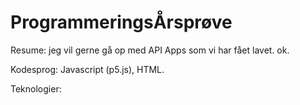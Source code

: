 # ProgrammeringsÅrsprøve

Resume: jeg vil gerne gå op med API Apps som vi har fået lavet. ok.

Kodesprog: Javascript (p5.js), HTML.

Teknologier: 

